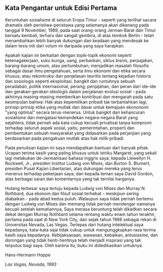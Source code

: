 ## Kata Pengantar untuk Edisi Pertama

Keruntuhan sosialisme di seluruh Eropa Timur - seperti yang terlihat sacara dramatis oleh peristiwa-peristawa yang selamanya akan dikenang pada tanggal 9 November, 1989, pada saat orang-orang Jerman Barat dan Timur bersatu kembali, terharu dan sangat gembira, di atas tembok Berlin - telah menambahkan lebih banyak dukungan dan keadaan yang mendesak ke dalam tesis inti dari volum ini daripada yang saya harapkan.

Apakah kajian ini berkaitan dengan topik-topik ekonomi seperti ketenagakerjaan, suku bunga, uang, perbankan, siklus bisnis, perpajakan, barang-barang umum, atau pertumbuhan; menjadikan masalah filosofis sebagai dasar ilmu pengetahuan, serta ilmu ekonomi dan etika secara khusus; atau rekontruksi dan penjelasan teoritis tentang kejadian historis dan sosiologis seperti eksploitasi, bangkit dan runtuhnya sebuah peradaban, politik internasional, perang, penjajahan, dan peran dari ide-ide dan gerakan-gerakan ideologis dalam perjalanan evolusi sosial - pada akhirnya masing-masing memberikan kontribusi dan mengarah pada satu kesimpulan bahwa: Hak atas kepemilikan pribadi tak terbantahkan lagi, prinsip-prinsip etika yang mutlak dan dasar untuk kemajuan ekononomi "yang optimal" secara terus-menerus. Untuk bangkit dari kehancuran sosialisme dan mengatasi kemandekan negara-negara Barat yang sejahtera, tidak pernah ada kata cukup kecuali privatisai tanpa kompromi terhadap seluruh aspek sosial, yaitu, pemerintahan, properti dan pembentukan sebuah masyarakat yang didasarkan pada perjanjian yang berdasarkan pada pengakuan mutlak atas hak milik pribadi.

Pada penulisan kajian ini saya mendapatkan bantuan dari banyak pihak. Ucapan terima kasih yang paling khusus untuk istriku Margaret, yang sekali lagi melakukan de-Jermanisasi bahasa Inggris saya; kepada Llewellyn H. Rockwell, Jr., presiden Institut Ludwig von Mises, dan Burton S. Blumert, presiden Pusat Kajian Libertarian, atas dukungan mereka yang terus menerus terhadap pekerjaan saya; dan kepada teman saya David Gordon, atas berbagai saran dan komentarnya yang tak ternilai harganya.

Hutang terbesar saya tertuju kepada Ludwig von Mises dan Murray N. Rothbard, dua ekonom dan filsuf sosial terhebat - meskipun sering diabaikan - pada abad kedua puluh. Walaupun saya tidak pernah bertemu dengan Ludwig von Mises dan memang tidak pernah mendengar namanya kecuali setelah kematiannya, Saya merasa beruntung telah dikaitkan secara dekat dengan Murray Rothbard selama rentang waktu enam tahun terakhir, pertama pada saat di New York City, dan sejak tahun 1986 sebagai rekan di Universitas Nevada, Las Vegas. Terlepas dari hutang intelektual saya kepadanya, kata-kata saja tidak cukup untuk mengunggkapkan rasa terima kasih saya kepadanya. Kebijaksanaan, wawasan, kebaikan, antusiasme, dan dorongan yang tidak henti-hentinya telah menjadi inspirasi yang tak terputus bagi saya. Oleh karena itu, buku ini didedikasikan untuknya.

Hans-Hermann Hoppe

*Las Vegas, Nevada, 1993*
